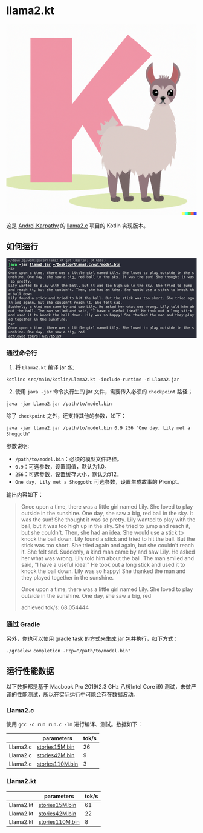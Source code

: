 # llama2.kt

![llama2.kt](docs/llama2.kt.png)

这是 [Andrej Karpathy](https://karpathy.ai/) 的 [llama2.c](https://github.com/karpathy/llama2.c) 项目的 Kotlin 实现版本。

## 如何运行

![15M](docs/model_15M.png)

### 通过命令行

1. 将 `Llama2.kt` 编译 jar 包;

```shell
kotlinc src/main/kotlin/Llama2.kt -include-runtime -d Llama2.jar
```
2. 使用 `java -jar` 命令执行生的 jar 文件，需要传入必须的 `checkpoint` 路径；

```shell
java -jar Llama2.jar /path/to/model.bin
```

除了 `checkpoint` 之外，还支持其他的参数，如下：

```shell
java -jar llama2.jar /path/to/model.bin 0.9 256 "One day, Lily met a Shoggoth"
```
参数说明:
- `/path/to/model.bin`：必须的模型文件路径。
- `0.9`：可选参数，设置阈值，默认为1.0。
- `256`：可选参数，设置缓存大小，默认为512。
- `One day, Lily met a Shoggoth`: 可选参数，设置生成故事的 Prompt。

输出内容如下：

>Once upon a time, there was a little girl named Lily. She loved to play outside in the sunshine. One day, she saw a big, red ball in the sky. It was the sun! She thought it was so pretty.
Lily wanted to play with the ball, but it was too high up in the sky. She tried to jump and reach it, but she couldn't. Then, she had an idea. She would use a stick to knock the ball down.
Lily found a stick and tried to hit the ball. But the stick was too short. She tried again and again, but she couldn't reach it. She felt sad.
Suddenly, a kind man came by and saw Lily. He asked her what was wrong. Lily told him about the ball. The man smiled and said, "I have a useful idea!" He took out a long stick and used it to knock the ball down. Lily was so happy! She thanked the man and they played together in the sunshine.
>
>Once upon a time, there was a little girl named Lily. She loved to play outside in the sunshine. One day, she saw a big, red
>
> achieved tok/s: 68.054444

### 通过 Gradle

另外，你也可以使用 gradle task 的方式来生成 jar 包并执行，如下方式：

```shell
./gradlew completion -Pcp="/path/to/model.bin"
```

## 运行性能数据

以下数据都是基于 Macbook Pro 2019(2.3 GHz 八核Intel Core i9) 测试，未做严谨的性能测试，所以在实际运行中可能会存在数据波动。

### Llama2.c

使用 `gcc -o run run.c -lm` 进行编译、测试。数据如下：

|           | parameters                                                   | tok/s |
|-----------| ------------------------------------------------------------ | ----- |
| Llama2.c  | [stories15M.bin](https://huggingface.co/karpathy/tinyllamas/resolve/main/stories15M.bin) | 26    |
| Llama2.c  | [stories42M.bin](https://huggingface.co/karpathy/tinyllamas/resolve/main/stories42M.bin) | 9     |
| Llama2.c  | [stories110M.bin](https://huggingface.co/karpathy/tinyllamas/resolve/main/stories110M.bin) | 3     |


### Llama2.kt


|           | parameters                                                   | tok/s |
|-----------| ------------------------------------------------------------ | ----- |
| Llama2.kt | [stories15M.bin](https://huggingface.co/karpathy/tinyllamas/resolve/main/stories15M.bin) | 61    |
| Llama2.kt | [stories42M.bin](https://huggingface.co/karpathy/tinyllamas/resolve/main/stories42M.bin) | 22    |
| Llama2.kt | [stories110M.bin](https://huggingface.co/karpathy/tinyllamas/resolve/main/stories110M.bin) | 8     |






